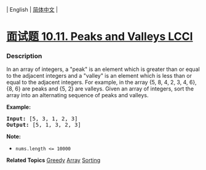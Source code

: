 | English | [简体中文](README.md) |

# [面试题 10.11. Peaks and Valleys LCCI](https://leetcode.cn/problems/peaks-and-valleys-lcci)
 ### Description
<p>In an array of integers, a &quot;peak&quot; is an element which is greater than or equal to the adjacent integers and a &quot;valley&quot; is an element which is less than or equal to the adjacent inte&shy;gers. For example, in the array {5, 8, 4, 2, 3, 4, 6}, {8, 6} are peaks and {5, 2} are valleys. Given an array of integers, sort the array into an alternating sequence of peaks and valleys.</p>

<p><strong>Example:</strong></p>

<pre>
<strong>Input: </strong>[5, 3, 1, 2, 3]
<strong>Output:</strong>&nbsp;[5, 1, 3, 2, 3]
</pre>

<p><strong>Note: </strong></p>

<ul>
	<li><code>nums.length &lt;= 10000</code></li>
</ul>

**Related Topics**  [Greedy](https://leetcode.cn/tag/greedy) [Array](https://leetcode.cn/tag/array) [Sorting](https://leetcode.cn/tag/sorting) 